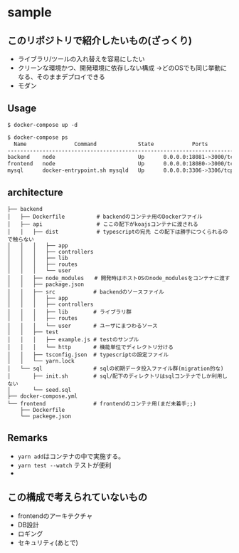 # sample

## このリポジトリで紹介したいもの(ざっくり) ##
* ライブラリ/ツールの入れ替えを容易にしたい
* クリーンな環境かつ、開発環境に依存しない構成
  ->どのOSでも同じ挙動になる、そのままデプロイできる
* モダン


## Usage ##
```
$ docker-compose up -d 
```

``` bash
$ docker-compose ps
  Name               Command             State            Ports         
------------------------------------------------------------------------
backend    node                          Up      0.0.0.0:18081->3000/tcp
frontend   node                          Up      0.0.0.0:18080->3000/tcp
mysql      docker-entrypoint.sh mysqld   Up      0.0.0.0:3306->3306/tcp 
```

## architecture ##
```
├── backend
│   ├── Dockerfile          # backendのコンテナ用のDockerファイル
│   ├── api                 # ここの配下がkoajsコンテナに渡される
│   │   ├── dist            # typescriptの宛先 この配下は勝手につくられるので触らない
│   │   │   ├── app
│   │   │   ├── controllers
│   │   │   ├── lib
│   │   │   ├── routes
│   │   │   └── user
│   │   ├── node_modules　　# 開発時はホストOSのnode_modulesをコンテナに渡す
│   │   ├── package.json
│   │   ├── src            # backendのソースファイル
│   │   │   ├── app
│   │   │   ├── controllers
│   │   │   ├── lib        # ライブラリ群
│   │   │   ├── routes
│   │   │   └── user       # ユーザにまつわるソース
│   │   ├── test
│   │   │   ├── example.js # testのサンプル
│   │   │   └── http       # 機能単位でディレクトリ分ける 
│   │   ├── tsconfig.json  # typescriptの設定ファイル
│   │   └── yarn.lock
│   └── sql                # sqlの初期データ投入ファイル群(migration的な)
│       ├── init.sh        # sql/配下のディレクトリはsqlコンテナでしか利用しない
│       └── seed.sql
├── docker-compose.yml
└── frontend               # frontendのコンテナ用(まだ未着手;;)
    ├── Dockerfile
    └── packege.json
```

## Remarks ##
* `yarn add`はコンテナの中で実施する。
* `yarn test --watch` テストが便利
* 


## この構成で考えられていないもの ##
* frontendのアーキテクチャ
* DB設計
* ロギング
* セキュリティ(あとで)